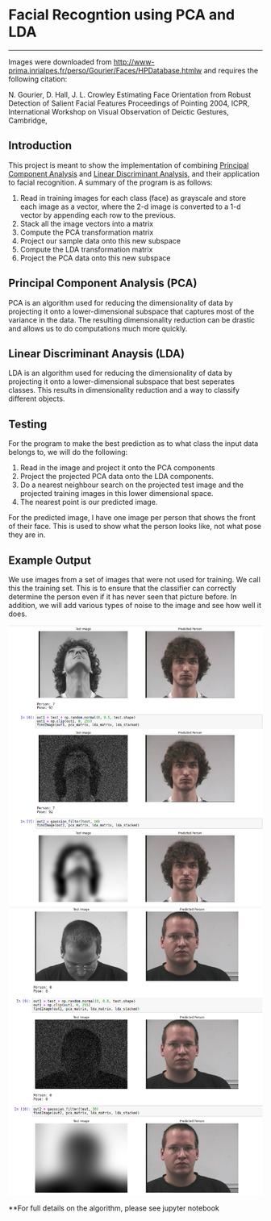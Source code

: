 # Facial Recogntion using PCA and LDA
---
Images were downloaded from http://www-prima.inrialpes.fr/perso/Gourier/Faces/HPDatabase.htmlw and requires the following citation: 

N. Gourier, D. Hall, J. L. Crowley
Estimating Face Orientation from Robust Detection of Salient Facial Features
Proceedings of Pointing 2004, ICPR, International Workshop on Visual Observation of Deictic Gestures, Cambridge,

## Introduction

This project is meant to show the implementation of combining [Principal Component Analysis](https://en.wikipedia.org/wiki/Principal_component_analysis) and [Linear Discriminant Analysis](https://en.wikipedia.org/wiki/Linear_discriminant_analysis), and their application to facial recognition. A summary of the program is as follows:

1. Read in training images for each class (face) as grayscale and store each image as a vector, where the 2-d image is converted to a 1-d vector by appending each row to the previous. 
2. Stack all the image vectors into a matrix 
3. Compute the PCA transformation matrix
4. Project our sample data onto this new subspace
5. Compute the LDA transformation matrix 
6. Project the PCA data onto this new subspace 

## Principal Component Analysis (PCA)

PCA is an algorithm used for reducing the dimensionality of data by projecting it onto a lower-dimensional subspace that captures most of the variance in the data. The resulting dimensionality reduction can be drastic and allows us to do computations much more quickly.

## Linear Discriminant Anaysis (LDA)

LDA is an algorithm used for reducing the dimensionality of data by projecting it onto a lower-dimensional subspace that best seperates classes. This results in dimensionality reduction and a way to classify different objects.

## Testing
For the program to make the best prediction as to what class the input data belongs to, we will do the following:
1. Read in the image and project it onto the PCA components
2. Project the projected PCA data onto the LDA components.
3. Do a nearest neighbour search on the projected test image and the projected training images in this lower dimensional space.
4. The nearest point is our predicted image.

For the predicted image, I have one image per person that shows the front of their face. This is used to show what the person looks like, not what pose they are in.

## Example Output
We use images from a set of images that were not used for training. We call this the training set. This is to ensure that the classifier can correctly determine the person even if it has never seen that picture before. In addition, we will add various types of noise to the image and see how well it does. 

![results](https://github.com/Dillon-Roller/Facial-Recognition/blob/main/example-output/facial-recognition-example.png)
![results2](https://github.com/Dillon-Roller/Facial-Recognition/blob/main/example-output/facial-recognition-example2.png)

**For full details on the algorithm, please see jupyter notebook
